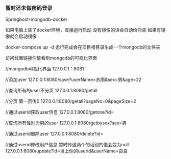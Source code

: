 ### 暂时还未做密码登录

Springboot-mongodb-docker

如果电脑上装了docker环境，直接运行启动 没有镜像的话会自动给你装 如果有镜像就会启动镜像

   docker-compose up -d
运行完成会在项目根目录生成一个mongodb的文件夹

访问线面链接你能看到mongodb的可视化界面

//mongodb可视化界面
127.0.0.1：8081

//添加user
127.0.0.1:8080/save?userName=苏雨&sex=男&age=22

//查询所有的user不分页
127.0.0.1:8080/getall

//分页 第一页传0
127.0.0.1:8080/getall?pageNo=0&pageSize=2

//通过userid获取user信息
127.0.0.1:8080/getone?id=

//查询所有性别为男的user
127.0.0.1:8080/getbysex?sex=男

//通过userid删除user
127.0.0.1:8080/delete?id=

//通过userid修改用户信息 暂时传这两个的话别的值会变为null
127.0.0.1:8080/update?id=填上你的userid&userName=良良